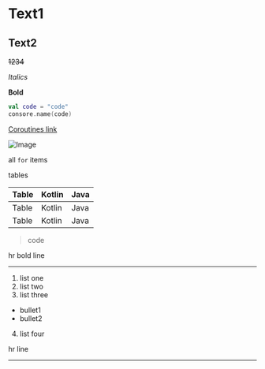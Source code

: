 
# Text1

## Text2

~~1234~~

_Italics_

**Bold** 

```Kotlin
val code = "code"
consore.name(code)

```

[Coroutines link]("https://developer.android.com/coroutines" "Kotlin Coroutines")

![Image](https://android.images/logo "logo")

all `for` items

tables

| Table | Kotlin | Java |
|  ---  |  ---   | ---  |
| Table | Kotlin | Java |
| Table | Kotlin | Java |

>code

hr bold line
___

1. list one 
2. list two
3. list three

- bullet1
- bullet2

4. list four

hr line

***